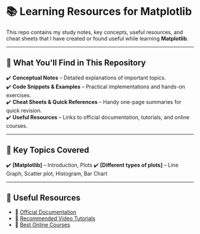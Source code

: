 # **📚 Learning Resources for Matplotlib**  
  
This repo contains my study notes, key concepts, useful resources, and cheat sheets that I have created or found useful while learning **Matplotlib**.  

---

## **📌 What You'll Find in This Repository**
✔️ **Conceptual Notes** – Detailed explanations of important topics.  
✔️ **Code Snippets & Examples** – Practical implementations and hands-on exercises.  
✔️ **Cheat Sheets & Quick References** – Handy one-page summaries for quick revision.  
✔️ **Useful Resources** – Links to official documentation, tutorials, and online courses.  

---

## **📖 Key Topics Covered**
✔️ **[Matplotlib]** – Introduction, Plots
✔️ **[Different types of plots]** – Line Graph, Scatter plot, Histogram, Bar Chart  

---

## **🔗 Useful Resources**
- 📘 [Official Documentation](https://matplotlib.org/stable/users/index.html)  
- 🎥 [Recommended Video Tutorials](https://www.youtube.com/watch?v=VFsRLjSc8GA&t=2s)  
- 📝 [Best Online Courses](#)  
